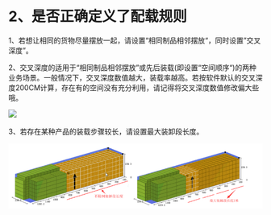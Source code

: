 # 2、是否正确定义了配载规则

1、若想让相同的货物尽量摆放一起，请设置“相同制品相邻摆放“，同时设置”交叉深度”。

2、交叉深度的适用于“相同制品相邻摆放”或先后装载\(即设置“空间顺序“\)的两种业务场景。一般情况下，交叉深度数值越大，装载率越高。若按软件默认的交叉深度200CM计算，存在有的空间没有充分利用，请记得将交叉深度数值修改偏大些哦。

![](/.gitbook/assets/图片a.png)

3、若存在某种产品的装载步骤较长，请设置最大装卸段长度。

![](/.gitbook/assets/QQ截图20180807102805.png)

